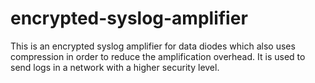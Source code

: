 # encrypted-syslog-amplifier
This is an encrypted syslog amplifier for data diodes which also uses compression in order to reduce the amplification overhead. It is used to send logs in a network with a higher security level.
